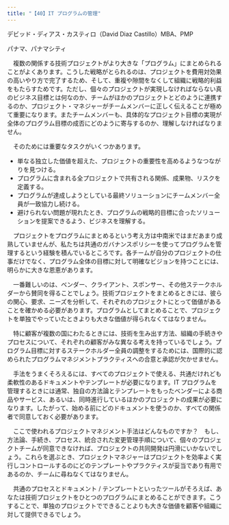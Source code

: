 ```yaml
---
title: "【40】IT プログラムの管理"
---
```



デビッド・ディアス・カスティロ（David Diaz Castillo）MBA、PMP



パナマ、パナマシティ


　複数の関係する技術プロジェクトがより大きな「プログラム」にまとめられることがよくあります。こうした戦略がとられるのは、プロジェクトを費用対効果の高いやり方で完了するため、そして、重複や隙間をなくして組織に戦略的利益をもたらすためです。ただし、個々のプロジェクトが実現しなければならない真のビジネス目標とは何なのか、チームがほかのプロジェクトとどのように連携するのか、プロジェクト・マネジャーがチームメンバーに正しく伝えることが極めて重要になります。またチームメンバーも、具体的なプロジェクト目標の実現が全体のプログラム目標の成否にどのように寄与するのか、理解しなければなりません。

　そのためには重要なタスクがいくつかあります。

  - 単なる独立した価値を超えた、プロジェクトの重要性を高めるようなつながりを見つける。
  - プログラムに含まれる全プロジェクトで共有される関係、成果物、リスクを定義する。
  - プログラムが達成しようとしている最終ソリューションにチームメンバー全員が一致協力し続ける。
  - 避けられない問題が現れたとき、プログラムの戦略的目標に合ったソリューションを提案できるよう、ビジネスを理解する。

　プロジェクトをプログラムにまとめるという考え方は中南米ではまだあまり成熟していませんが、私たちは共通のガバナンスポリシーを使ってプログラムを管理するという経験を積んでいるところです。各チームが自分のプロジェクトの仕事だけでなく、プログラム全体の目標に対して明確なビジョンを持つことには、明らかに大きな恩恵があります。

　一番難しいのは、ベンダー、クライアント、スポンサー、その他ステークホルダーから賛同を得ることでしょう。技術プロジェクトをまとめるときには、彼らの関心、要求、ニーズを分析して、それぞれのプロジェクトにとって価値があることを確かめる必要があります。プログラムとしてまとめることで、プロジェクトを単独でやっていたときよりも大きな価値が得られなくてはなりません。

　特に顧客が複数の国にわたるときには、技術を生み出す方法、組織の手続きやプロセスについて、それぞれの顧客がみな異なる考えを持っているでしょう。プログラム目標に対するステークホルダー全員の調整をするためには、国際的に認められたプログラムマネジメントプラクティスへの合意と承認が欠かせません。

　手法をうまくそろえるには、すべてのプロジェクトで使える、共通だけれども柔軟性のあるドキュメントやテンプレートが必要になります。IT プログラムを管理するときには通常、独自の方法論とテンプレートをもったベンダーによる商品やサービス、あるいは、同時進行しているほかのプロジェクトの成果が必要になります。したがって、始める前にどのドキュメントを使うのか、すべての関係者で同意しておく必要があります。

　ここで使われるプロジェクトマネジメント手法はどんなものですか？　もし、方法論、手続き、プロセス、統合された変更管理手順について、個々のプロジェクトチームが同意できなければ、プロジェクトの共同開発は円滑にいかないでしょう。これらを選ぶとき、プロジェクトマネジャーはプロジェクトを効率よく実行しコントロールするのにどのテンプレートやプラクティスが妥当であり有用であるのか、チームに尋ねなくてはなりません。

　共通のプロセスとドキュメント / テンプレートといったツールがそろえば、あなたは技術プロジェクトをひとつのプログラムにまとめることができます。こうすることで、単独のプロジェクトでできることよりも大きな価値を顧客や組織に対して提供できるでしょう。
